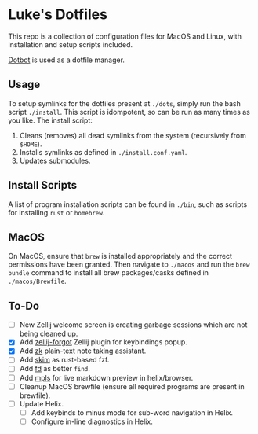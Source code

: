 # Luke's Dotfiles

This repo is a collection of configuration files for MacOS and Linux, with
installation and setup scripts included.

[Dotbot](https://github.com/anishathalye/dotbot) is used as a dotfile manager.

## Usage

To setup symlinks for the dotfiles present at `./dots`, simply run the bash
script `./install`. This script is idompotent, so can be run as many times as
you like. The install script:

1. Cleans (removes) all dead symlinks from the system (recursively from
   `$HOME`).
2. Installs symlinks as defined in `./install.conf.yaml`.
3. Updates submodules.

## Install Scripts

A list of program installation scripts can be found in `./bin`, such as scripts
for installing `rust` or `homebrew`.

## MacOS

On MacOS, ensure that `brew` is installed appropriately and the correct
permissions have been granted. Then navigate to `./macos` and run the
`brew bundle` command to install all brew packages/casks defined in
`./macos/Brewfile`.

## To-Do

- [ ] New Zellij welcome screen is creating garbage sessions which are not being
      cleaned up.
- [x] Add [zellij-forgot](https://github.com/karimould/-forgot) Zellij plugin
      for keybindings popup.
- [x] Add [zk](https://github.com/zk-org/zk) plain-text note taking assistant.
- [ ] Add [skim](https://github.com/skim-rs/skim) as rust-based fzf.
- [ ] Add [fd](https://github.com/sharkdp/fd) as better `find`.
- [ ] Add [mpls](https://github.com/mhersson/mpls) for live markdown preview in
      helix/browser.
- [ ] Cleanup MacOS brewfile (ensure all required programs are present in
      brewfile).
- [ ] Update Helix.
  - [ ] Add keybinds to minus mode for sub-word navigation in Helix.
  - [ ] Configure in-line diagnostics in Helix.
